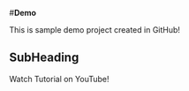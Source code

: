 #**Demo**

This is sample demo project created in GitHub!
## SubHeading
Watch Tutorial on YouTube!



